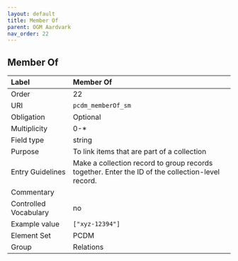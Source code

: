 ```yaml
---
layout: default
title: Member Of
parent: OGM Aardvark
nav_order: 22
---
```


## Member Of

| Label                 | Member Of |
|:----------------------|:----------|
| Order                 | 22 |
| URI                   | `pcdm_memberOf_sm` |
| Obligation            | Optional |
| Multiplicity          | 0-* |
| Field type            | string |
| Purpose               | To link items that are part of a collection |
| Entry Guidelines      | Make a collection record to group records together. Enter the ID of the collection-level record. |
| Commentary            | |
| Controlled Vocabulary | no |
| Example value         | `["xyz-12394"]` |
| Element Set           | PCDM |
| Group                 | Relations |
